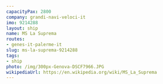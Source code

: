 ```yaml
---
capacityPax: 2800
company: grandi-navi-veloci-it
imo: 9214288
layout: ship
name: MS La Suprema
routes:
- genes-it-palerme-it
slug: ms-la-suprema-9214288
tags:
- ship
photo: /img/300px-Genova-DSCF7966.JPG
wikipediaUrl: https://en.wikipedia.org/wiki/MS_La_Suprema
---
```

